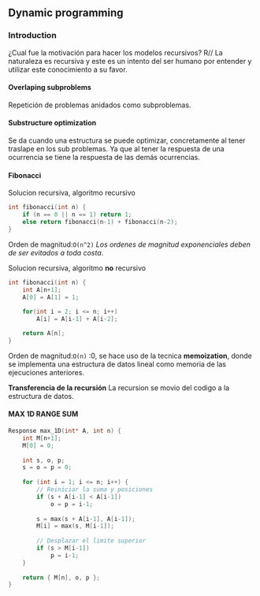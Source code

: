 ## Dynamic programming

### Introduction

¿Cual fue la motivación para hacer los modelos recursivos? 
R// La naturaleza es recursiva y este es un intento del ser humano por entender y utilizar este conocimiento a su favor.

#### Overlaping subproblems

Repetición de problemas anidados como subproblemas.

#### Substructure optimization

Se da cuando una estructura se puede optimizar, concretamente al tener traslape en los sub problemas. Ya que al tener la respuesta de una ocurrencia se tiene la respuesta de las demás ocurrencias.

#### Fibonacci 

Solucion recursiva, algoritmo recursivo
```c++
int fibonacci(int n) {
    if (n == 0 || n == 1) return 1;
    else return fibonacci(n-1) + fibonacci(n-2);
}
```
Orden de magnitud:`O(n^2)` *Los ordenes de magnitud exponenciales deben de ser evitados a toda costa*.

Solucion recursiva, algoritmo **no** recursivo

```c++
int fibonacci(int n) {
    int A[n+1];
    A[0] = A[1] = 1;
    
    for(int i = 2; i <= n; i++)
        A[i] = A[i-1] + A[i-2];

    return A[n];
}
```
Orden de magnitud:`O(n)` :0, se hace uso de la tecnica **memoization**, donde se implementa una estructura de datos lineal como memoria de las ejecuciones anteriores.

**Transferencia de la recursión**
La recursion se movio del codigo a la estructura de datos.

#### MAX 1D RANGE SUM

```c++
Response max_1D(int* A, int n) {
    int M[n+1];
    M[0] = 0;
    
    int s, o, p;
    s = o = p = 0;
    
    for (int i = 1; i <= n; i++) {
        // Reiniciar la suma y posiciones
        if (s + A[i-1] < A[i-1])
            o = p = i-1;
        
        s = max(s + A[i-1], A[i-1]);
        M[i] = max(s, M[i-1]);
        
        // Desplazar el limite superior
        if (s > M[i-1])
            p = i-1;
    }
    
    return { M[n], o, p };
}
```
